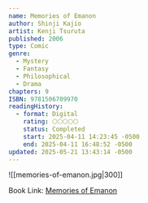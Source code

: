 ```yaml
---
name: Memories of Emanon
author: Shinji Kajio
artist: Kenji Tsuruta
published: 2006
type: Comic
genre:
  - Mystery
  - Fantasy
  - Philosophical
  - Drama
chapters: 9
ISBN: 9781506709970
readingHistory:
  - format: Digital
    rating: 🌕🌕🌕🌕🌕
    status: Completed
    start: 2025-04-11 14:23:45 -0500
    end: 2025-04-11 16:48:52 -0500
updated: 2025-05-21 13:43:14 -0500
---
```


![[memories-of-emanon.jpg|300]]

Book Link: [Memories of Emanon](https://myanimelist.net/manga/17465/Omoide_Emanon)
